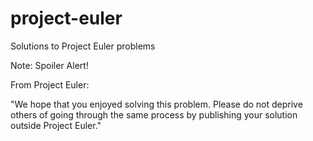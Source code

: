 # project-euler
Solutions to Project Euler problems

Note: Spoiler Alert!

From Project Euler:

"We hope that you enjoyed solving this problem. Please do not deprive others of going through the same process by publishing your solution outside Project Euler."
